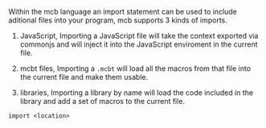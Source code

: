 Within the mcb language an import statement can be used to include aditional files into your program, mcb supports 3 kinds of imports.

1. JavaScript, Importing a JavaScript file will take the context exported via commonjs and will inject it into the JavaScript enviroment in the current file.

2. mcbt files, Importing a `.mcbt` will load all the macros from that file into the current file and make them usable.

3. libraries, Importing a library by name will load the code included in the library and add a set of macros to the current file.

`import <location>`
